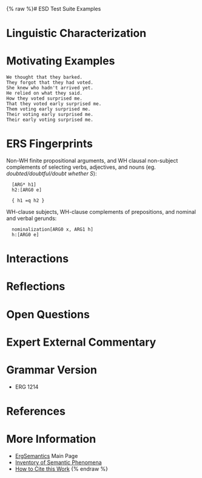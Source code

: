 {% raw %}# ESD Test Suite Examples

# Linguistic Characterization

# Motivating Examples

    We thought that they barked.
    They forgot that they had voted.
    She knew who hadn't arrived yet.
    He relied on what they said.
    How they voted surprised me.
    That they voted early surprised me.
    Them voting early surprised me.
    Their voting early surprised me.
    Their early voting surprised me.

# ERS Fingerprints

Non-WH finite propositional arguments, and WH clausal non-subject
complements of selecting verbs, adjectives, and nouns (eg.
*doubted/doubtful/doubt whether S*):

      [ARG* h1]
      h2:[ARG0 e]
    
      { h1 =q h2 }

WH-clause subjects, WH-clause complements of prepositions, and nominal
and verbal gerunds:

      nominalization[ARG0 x, ARG1 h]
      h:[ARG0 e]

# Interactions

# Reflections

# Open Questions

# Expert External Commentary

# Grammar Version

- ERG 1214

# References

# More Information

- [ErgSemantics](../ErgSemantics) Main Page
- [Inventory of Semantic Phenomena](../ErgSemantics_Inventory)
- [How to Cite this Work](../ErgSemantics_HowToCite)
<update date omitted for speed>{% endraw %}